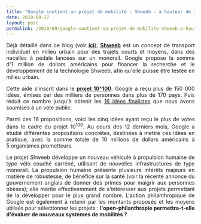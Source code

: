 ```yaml
---
title: "Google soutient un projet de mobilité - Shweeb - à hauteur de 1 M$"
date: 2010-09-27
layout: post
permalink: /2010/09/google-soutient-un-projet-de-mobilite-shweeb-a-hauteur-de-1-m.html
---
```


<p style="text-align: justify">Déjà détaillé dans ce blog (voir <strong><a href="/2010/03/shweeb.html" target="_blank">ici</a></strong>), <strong><a href="http://shweeb.com/">Shweeb</a></strong> est un concept de transport individuel en milieu urbain pour des trajets courts et moyens, dans des nacelles à pédale lancées sur un monorail. Google propose la somme d'1 million de dollars américains pour financer la recherche et le développement de la technologie Shweeb, afin qu'elle puisse être testée en milieu urbain.</p> <p style="text-align: justify">Cette aide s'inscrit dans le <strong><a href="http://www.project10tothe100.com/intl/FR/index.html" target="_blank">projet 10^100</a></strong>. Google a reçu plus de 150 000 idées, émises par des milliers de personnes dans plus de 170 pays. Puis réduit ce nombre jusqu'à obtenir les <a href="http://www.project10tothe100.com/intl/FR/ideas.html">16 idées finalistes</a> que nous avons soumises à un vote public. </p>  <!--more-->   <p style="text-align: justify">Parmi ces 16 propositions, voici les cinq idées ayant reçu le plus de votes dans le cadre du projet 10<sup>100</sup>. Au cours des 12 derniers mois, Google a étudié différentes propositions concrètes, destinées à mettre ces idées en pratique, avec la somme totale de 10 millions de dollars américains à 5 organismes prometteurs.</p> <p style="text-align: justify">Le projet Shweeb développe un nouveau véhicule à propulsion humaine de type vélo couché carréné, utilisant de nouvelles infrastructures de type monorail. La propulsion humaine présente plusieurs intérêts majeurs en matière de robustesse, de bénéfice sur la santé (voir la récente annonce du gouvernement anglais de donner des primes pour maigrir aux personnes obèses); elle mérite effectivemment de s'intéresser aux projets permettant de la développer pour le plus grand nombre. L'action philanthropique de Google est également à retenir par les montants proposés et les moyens utilisés pour sélectionner les projets : <strong>l'open-philanthropie permettra-t-elle d'évaluer de nouveaux systèmes de mobilités ?</strong></p>